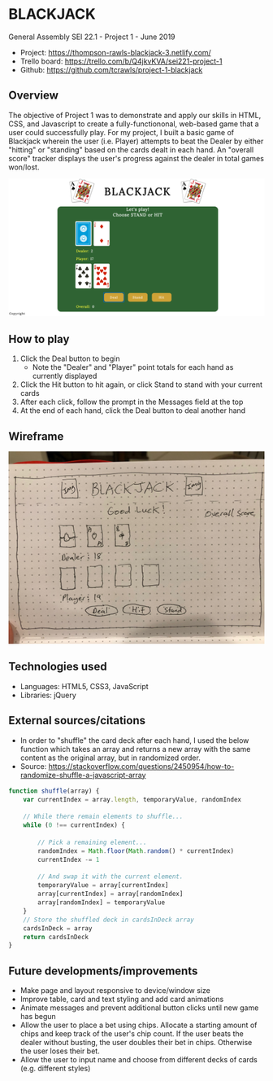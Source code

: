 # BLACKJACK

General Assembly SEI 22.1 - Project 1 - June 2019
  * Project: https://thompson-rawls-blackjack-3.netlify.com/
  * Trello board: https://trello.com/b/Q4jkvKVA/sei221-project-1
  * Github: https://github.com/tcrawls/project-1-blackjack

## Overview

The objective of Project 1 was to demonstrate and apply our skills in HTML, CSS, and Javascript to create a fully-functiononal, web-based game that a user could successfully play. For my project, I built a basic game of Blackjack wherein the user (i.e. Player) attempts to beat the Dealer by either "hitting" or "standing" based on the cards dealt in each hand. An "overall score" tracker displays the user's progress against the dealer in total games won/lost.

![alt text](https://github.com/tcrawls/project-1-blackjack/blob/master/images/blackjack-screenshot.png "Blackjack Game Screenshot")

## How to play

1. Click the Deal button to begin
    * Note the "Dealer" and "Player" point totals for each hand as currently displayed
2. Click the Hit button to hit again, or click Stand to stand with your current cards
3. After each click, follow the prompt in the Messages field at the top
4. At the end of each hand, click the Deal button to deal another hand

## Wireframe

![alt text](https://github.com/tcrawls/project-1-blackjack/blob/master/images/blackjack-wireframe.jpg "Blackjack Wireframe Image")

## Technologies used

  * Languages: HTML5, CSS3, JavaScript
  * Libraries: jQuery

## External sources/citations

  * In order to "shuffle" the card deck after each hand, I used the below function which takes an array and returns a new array with the same content as the original array, but in randomized order.
  * Source: https://stackoverflow.com/questions/2450954/how-to-randomize-shuffle-a-javascript-array

```javascript
function shuffle(array) {
    var currentIndex = array.length, temporaryValue, randomIndex

    // While there remain elements to shuffle...
    while (0 !== currentIndex) {
      
        // Pick a remaining element...
        randomIndex = Math.floor(Math.random() * currentIndex)
        currentIndex -= 1
      
        // And swap it with the current element.
        temporaryValue = array[currentIndex]
        array[currentIndex] = array[randomIndex]
        array[randomIndex] = temporaryValue
    }
    // Store the shuffled deck in cardsInDeck array
    cardsInDeck = array
    return cardsInDeck
}
```

## Future developments/improvements

  * Make page and layout responsive to device/window size
  * Improve table, card and text styling and add card animations
  * Animate messages and prevent additional button clicks until new game has begun
  * Allow the user to place a bet using chips. Allocate a starting amount of chips and keep track of the user's chip count. If the user beats the dealer without busting, the user doubles their bet in chips. Otherwise the user loses their bet.
  * Allow the user to input name and choose from different decks of cards (e.g. different styles)
